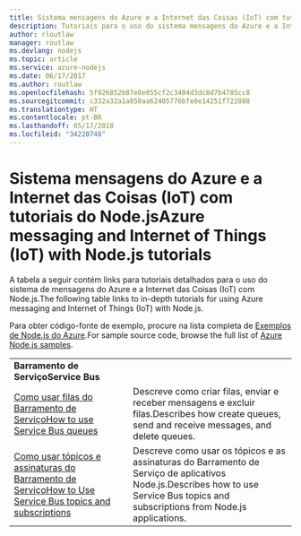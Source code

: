 ```yaml
---
title: Sistema mensagens do Azure e a Internet das Coisas (IoT) com tutoriais do Node.js
description: Tutoriais para o uso do sistema mensagens do Azure e a Internet das Coisas (IoT) com Node.js.
author: rloutlaw
manager: routlaw
ms.devlang: nodejs
ms.topic: article
ms.service: azure-nodejs
ms.date: 06/17/2017
ms.author: routlaw
ms.openlocfilehash: 5f926852b87e0e855cf2c3404d3dc8d7b4785cc8
ms.sourcegitcommit: c332a32a1a850aa62405776bfe0e14251f722888
ms.translationtype: HT
ms.contentlocale: pt-BR
ms.lasthandoff: 05/17/2018
ms.locfileid: "34220748"
---
```

# <a name="azure-messaging-and-internet-of-things-iot-with-nodejs-tutorials"></a><span data-ttu-id="adcfb-103">Sistema mensagens do Azure e a Internet das Coisas (IoT) com tutoriais do Node.js</span><span class="sxs-lookup"><span data-stu-id="adcfb-103">Azure messaging and Internet of Things (IoT) with Node.js tutorials</span></span>

<span data-ttu-id="adcfb-104">A tabela a seguir contém links para tutoriais detalhados para o uso do sistema de mensagens do Azure e a Internet das Coisas (IoT) com Node.js.</span><span class="sxs-lookup"><span data-stu-id="adcfb-104">The following table links to in-depth tutorials for using Azure messaging and Internet of Things (IoT) with Node.js.</span></span>

<span data-ttu-id="adcfb-105">Para obter código-fonte de exemplo, procure na lista completa de [Exemplos de Node.js do Azure](https://azure.microsoft.com/resources/samples/?term=nodejs).</span><span class="sxs-lookup"><span data-stu-id="adcfb-105">For sample source code, browse the full list of [Azure Node.js samples](https://azure.microsoft.com/resources/samples/?term=nodejs).</span></span>

| | |
|---|---|
| <span data-ttu-id="adcfb-106">**Barramento de Serviço**</span><span class="sxs-lookup"><span data-stu-id="adcfb-106">**Service Bus**</span></span> ||
| [<span data-ttu-id="adcfb-107">Como usar filas do Barramento de Serviço</span><span class="sxs-lookup"><span data-stu-id="adcfb-107">How to use Service Bus queues</span></span>](http://docs.microsoft.com/azure/service-bus-messaging/service-bus-nodejs-how-to-use-queues?toc=/azure/node/toc.json&bc=/azure/node/toc.json) | <span data-ttu-id="adcfb-108">Descreve como criar filas, enviar e receber mensagens e excluir filas.</span><span class="sxs-lookup"><span data-stu-id="adcfb-108">Describes how create queues, send and receive messages, and delete queues.</span></span> |
| [<span data-ttu-id="adcfb-109">Como usar tópicos e assinaturas do Barramento de Serviço</span><span class="sxs-lookup"><span data-stu-id="adcfb-109">How to Use Service Bus topics and subscriptions</span></span>](http://docs.microsoft.com/azure/service-bus-messaging/service-bus-nodejs-how-to-use-topics-subscriptions?toc=/azure/node/toc.json&bc=/azure/node/toc.json) | <span data-ttu-id="adcfb-110">Descreve como usar os tópicos e as assinaturas do Barramento de Serviço de aplicativos Node.js.</span><span class="sxs-lookup"><span data-stu-id="adcfb-110">Describes how to use Service Bus topics and subscriptions from Node.js applications.</span></span> |
